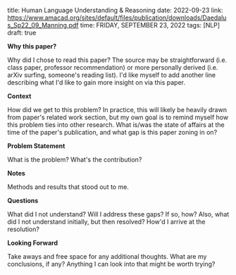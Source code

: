 title: Human Language Understanding & Reasoning
date: 2022-09-23
link: https://www.amacad.org/sites/default/files/publication/downloads/Daedalus_Sp22_09_Manning.pdf
time: FRIDAY, SEPTEMBER 23, 2022
tags: [NLP]
draft: true

<b>Why this paper?</b>

Why did I chose to read this paper? The source may be straightforward (i.e. class paper, professor recommendation) or more personally derived (i.e. arXiv surfing, someone's reading list). I'd like myself to add another line describing what I'd like to gain more insight on via this paper.

<b>Context</b>

How did we get to this problem? In practice, this will likely be heavily drawn from paper's related work section, but my own goal is to remind myself how this problem ties into other research. What is/was the state of affairs at the time of the paper's publication, and what gap is this paper zoning in on?

<b>Problem Statement</b>

What is the problem? What's the contribution?

<b>Notes</b>

Methods and results that stood out to me. 

<b>Questions</b>

What did I not understand? Will I address these gaps? If so, how? Also, what did I not understand initially, but then resolved? How'd I arrive at the resolution?

<b>Looking Forward</b>

Take aways and free space for any additional thoughts. What are my conclusions, if any? Anything I can look into that might be worth trying?
